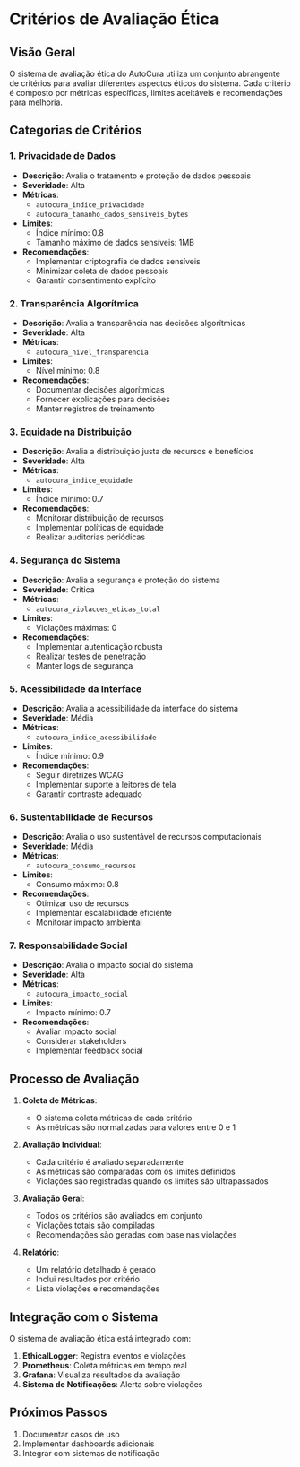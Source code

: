 # Critérios de Avaliação Ética

## Visão Geral

O sistema de avaliação ética do AutoCura utiliza um conjunto abrangente de critérios para avaliar diferentes aspectos éticos do sistema. Cada critério é composto por métricas específicas, limites aceitáveis e recomendações para melhoria.

## Categorias de Critérios

### 1. Privacidade de Dados
- **Descrição**: Avalia o tratamento e proteção de dados pessoais
- **Severidade**: Alta
- **Métricas**:
  - `autocura_indice_privacidade`
  - `autocura_tamanho_dados_sensiveis_bytes`
- **Limites**:
  - Índice mínimo: 0.8
  - Tamanho máximo de dados sensíveis: 1MB
- **Recomendações**:
  - Implementar criptografia de dados sensíveis
  - Minimizar coleta de dados pessoais
  - Garantir consentimento explícito

### 2. Transparência Algorítmica
- **Descrição**: Avalia a transparência nas decisões algorítmicas
- **Severidade**: Alta
- **Métricas**:
  - `autocura_nivel_transparencia`
- **Limites**:
  - Nível mínimo: 0.8
- **Recomendações**:
  - Documentar decisões algorítmicas
  - Fornecer explicações para decisões
  - Manter registros de treinamento

### 3. Equidade na Distribuição
- **Descrição**: Avalia a distribuição justa de recursos e benefícios
- **Severidade**: Alta
- **Métricas**:
  - `autocura_indice_equidade`
- **Limites**:
  - Índice mínimo: 0.7
- **Recomendações**:
  - Monitorar distribuição de recursos
  - Implementar políticas de equidade
  - Realizar auditorias periódicas

### 4. Segurança do Sistema
- **Descrição**: Avalia a segurança e proteção do sistema
- **Severidade**: Crítica
- **Métricas**:
  - `autocura_violacoes_eticas_total`
- **Limites**:
  - Violações máximas: 0
- **Recomendações**:
  - Implementar autenticação robusta
  - Realizar testes de penetração
  - Manter logs de segurança

### 5. Acessibilidade da Interface
- **Descrição**: Avalia a acessibilidade da interface do sistema
- **Severidade**: Média
- **Métricas**:
  - `autocura_indice_acessibilidade`
- **Limites**:
  - Índice mínimo: 0.9
- **Recomendações**:
  - Seguir diretrizes WCAG
  - Implementar suporte a leitores de tela
  - Garantir contraste adequado

### 6. Sustentabilidade de Recursos
- **Descrição**: Avalia o uso sustentável de recursos computacionais
- **Severidade**: Média
- **Métricas**:
  - `autocura_consumo_recursos`
- **Limites**:
  - Consumo máximo: 0.8
- **Recomendações**:
  - Otimizar uso de recursos
  - Implementar escalabilidade eficiente
  - Monitorar impacto ambiental

### 7. Responsabilidade Social
- **Descrição**: Avalia o impacto social do sistema
- **Severidade**: Alta
- **Métricas**:
  - `autocura_impacto_social`
- **Limites**:
  - Impacto mínimo: 0.7
- **Recomendações**:
  - Avaliar impacto social
  - Considerar stakeholders
  - Implementar feedback social

## Processo de Avaliação

1. **Coleta de Métricas**:
   - O sistema coleta métricas de cada critério
   - As métricas são normalizadas para valores entre 0 e 1

2. **Avaliação Individual**:
   - Cada critério é avaliado separadamente
   - As métricas são comparadas com os limites definidos
   - Violações são registradas quando os limites são ultrapassados

3. **Avaliação Geral**:
   - Todos os critérios são avaliados em conjunto
   - Violações totais são compiladas
   - Recomendações são geradas com base nas violações

4. **Relatório**:
   - Um relatório detalhado é gerado
   - Inclui resultados por critério
   - Lista violações e recomendações

## Integração com o Sistema

O sistema de avaliação ética está integrado com:

1. **EthicalLogger**: Registra eventos e violações
2. **Prometheus**: Coleta métricas em tempo real
3. **Grafana**: Visualiza resultados da avaliação
4. **Sistema de Notificações**: Alerta sobre violações

## Próximos Passos

1. Documentar casos de uso
2. Implementar dashboards adicionais
3. Integrar com sistemas de notificação 